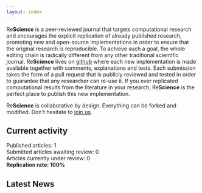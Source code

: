 ```yaml
---
layout: index
---
```


Re**Science** is a peer-reviewed journal that targets computational research
and encourages the explicit replication of already published research,
promoting new and open-source implementations in order to ensure that the
original research is reproducible. To achieve such a goal, the whole editing
chain is radically different from any other traditional scientific
journal. Re**Science** lives on [github](https://github.com/ReScience/) where
each new implementation is made available together with comments, explanations
and tests. Each submission takes the form of a pull request that is publicly
reviewed and tested in order to guarantee that any researcher can re-use it. If
you ever replicated computational results from the literature in your research,
Re**Science** is the perfect place to publish this new implementation.

Re**Science** is collaborative by design. Everything can be forked and
modified. Don't hesitate to [join us](faq).

## Current activity

Published articles: 1  
Submitted articles awaiting review:	0  
Articles currently under review:	0  
**Replication rate: 100%**


## Latest News

